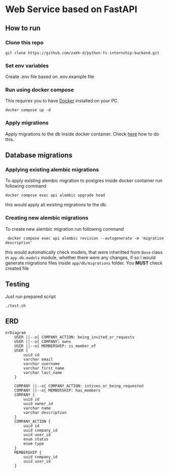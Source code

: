 # Web Service based on FastAPI

## How to run 

### Clone this repo
```
git clone https://github.com/zakh-d/python-fs-internship-backend.git
```

### Set env variables
Create .env file based on .env.example file

### Run using docker compose
This requires you to have [Docker](https://www.docker.com) installed on your PC.
```
docker compose up -d
```
### Apply migrations
Apply migrations to the db inside docker container. Check [here](#applying-existing-alembic-migrations) how to do this.
## Database migrations

### Applying existing alembic migrations
To apply existing alembic migration to postgres inside docker container run following command
```
docker compose exec api alembic upgrade head
```
this would apply all existing migrations to the db.

### Creating new alembic migrations
To create new alembic migration run following command
```
 docker compose exec api alembic revision --autogenerate -m 'migration description'
```
this would automatically check models, that were inheritted from ```Base``` class in ```app.db.models``` module, whether there were any changes, if so I would generate migrations files inside ```app/db/migrations``` folder. You **MUST** check created file

## Testing
Just run prepared script
```
./test.sh
```

## ERD

```mermaid
erDiagram
    USER ||--o{ COMPANY_ACTION: being_invited_or_requests
    USER ||--o{ COMPANY: owns
    USER ||--o{ MEMBERSHIP: is_member_of
    USER {
        uuid id
        varchar email
        varchar username
        varchar first_name
        varchar last_name
    }

    COMPANY ||--o{ COMPANY_ACTION: intives_or_being_requested
    COMPANY ||--o{ MEMBERSHIP: has_members
    COMPANY {
        uuid id
        uuid owner_id
        varchar name
        varchar description
    }
    COMPANY_ACTION {
        uuid id
        uuid company_id
        uuid user_id
        enum status
        enum type
    }
    MEMBERSHIP {
        uuid company_id
        uuid user_id
    }
```